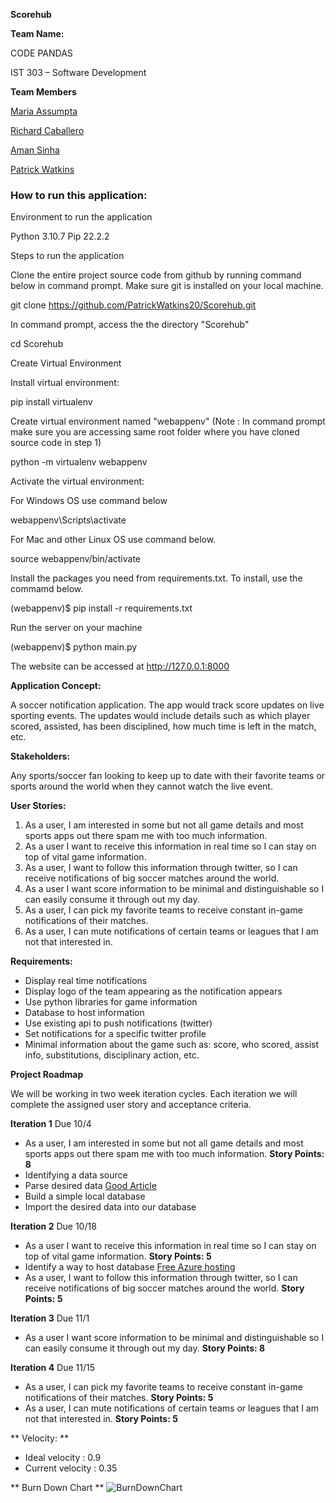 **Scorehub**

**Team Name:**

CODE PANDAS

IST 303 – Software Development

**Team Members**

[Maria Assumpta](https://cgu.instructure.com/groups/6458/users/19802)

[Richard Caballero](https://cgu.instructure.com/groups/6458/users/17970)

[Aman Sinha](https://cgu.instructure.com/groups/6458/users/18675)

[Patrick Watkins](https://cgu.instructure.com/groups/6458/users/19938)

### How to run this application:

Environment to run the application

Python 3.10.7
Pip 22.2.2

Steps to run the application

Clone the entire project source code from github by running command below in command prompt. Make sure git is installed on your local machine.

git clone https://github.com/PatrickWatkins20/Scorehub.git

In command prompt, access the the directory "Scorehub"

cd Scorehub

Create Virtual Environment

Install virtual environment:

pip install virtualenv

Create virtual environment named "webappenv" (Note : In command prompt make sure you are accessing same root folder where you have cloned source code in step 1)

python -m virtualenv webappenv

Activate the virtual environment:

For Windows OS use command below

webappenv\Scripts\activate

For Mac and other Linux OS use command below.

source webappenv/bin/activate

Install the packages you need from requirements.txt. To install, use the commamd below.

(webappenv)$ pip install -r requirements.txt

Run the server on your machine

(webappenv)$ python main.py

The website can be accessed at http://127.0.0.1:8000

**Application Concept:**

A soccer notification application. The app would track score updates on live sporting events. The updates would include details such as which player scored, assisted, has been disciplined, how much time is left in the match, etc.

**Stakeholders:**

Any sports/soccer fan looking to keep up to date with their favorite teams or sports around the world when they cannot watch the live event.

**User Stories:**

1. As a user, I am interested in some but not all game details and most sports apps out there spam me with too much information. 
2. As a user I want to receive this information in real time so I can stay on top of vital game information. 
3. As a user, I want to follow this information through twitter, so I can receive notifications of big soccer matches around the world.
4. As a user I want score information to be minimal and distinguishable so I can easily consume it through out my day. 
5. As a user, I can pick my favorite teams to receive constant in-game notifications of their matches.
6. As a user, I can mute notifications of certain teams or leagues that I am not that interested in.

**Requirements:**

* Display real time notifications
* Display logo of the team appearing as the notification appears
* Use python libraries for game information
* Database to host information
* Use existing api to push notifications (twitter)
* Set notifications for a specific twitter profile
* Minimal information about the game such as: score, who scored, assist info, substitutions, disciplinary action, etc.



**Project Roadmap**

We will be working in two week iteration cycles. Each iteration we will complete the assigned user story and acceptance criteria. 

**Iteration 1** Due 10/4

* As a user, I am interested in some but not all game details and most sports apps out there spam me with too much information. **Story Points: 8** 
* Identifying a data source
* Parse desired data [Good Article](https://towardsdatascience.com/web-scraping-advanced-football-statistics-11cace1d863a)
* Build a simple local database 
* Import the desired data into our database 

**Iteration 2** Due 10/18

* As a user I want to receive this information in real time so I can stay on top of vital game information. **Story Points: 5** 
* Identify a way to host database [Free Azure hosting](https://azure.microsoft.com/en-us/free/sql-on-azure/)
* As a user, I want to follow this information through twitter, so I can receive notifications of big soccer matches around the world. **Story Points: 5** 

**Iteration 3** Due 11/1

* As a user I want score information to be minimal and distinguishable so I can easily consume it through out my day. **Story Points: 8** 

**Iteration 4** Due 11/15

* As a user, I can pick my favorite teams to receive constant in-game notifications of their matches. **Story Points: 5** 
* As a user, I can mute notifications of certain teams or leagues that I am not that interested in. **Story Points: 5** 

** Velocity: ** 
* Ideal velocity : 0.9
* Current velocity : 0.35

** Burn Down Chart **
![BurnDownChart](https://user-images.githubusercontent.com/108439592/197363025-ae7b7d30-4cf4-4912-ab07-a7115fca19c0.jpg)
